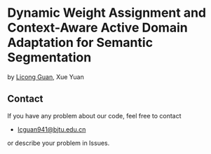 # Dynamic Weight Assignment and Context-Aware Active Domain Adaptation for Semantic Segmentation
by [Licong Guan](https://licongguan.github.io/), Xue Yuan




## Contact

If you have any problem about our code, feel free to contact

- [lcguan941@bjtu.edu.cn](lcguan941@bjtu.edu.cn)

or describe your problem in Issues.